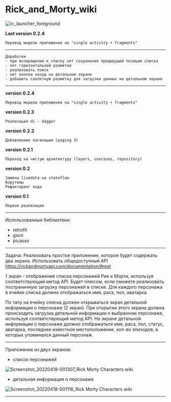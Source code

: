 # Rick_and_Morty_wiki
![ic_launcher_foreground](https://user-images.githubusercontent.com/86518548/156780596-af1db0c0-4bce-4e16-899f-fc87eed8c8c5.png)


**Last version 0.2.4**
```
Перевод модели приложения на "single activity + fragments"
```

___
```
Доработки
- при возвращении к списку нет сохранения предыдущей позиции списка
- нет горизонтальной разметки
- реализовать поиск
- нет кнопки назад на детальном экране
- добавить скелетную разметку для загрузки данных на детальном экране
```
___

**version 0.2.4**
```
Перевод модели приложения на "single activity + fragments"
```

**version 0.2.3**
```
Реализация di - dagger
```

**version 0.2.2**
```
Добавлениие пагинации (paging 3)
```

**version 0.2.1**
```
Переход на чистую архитектуру (layers, usecases, repository)
```

**version 0.2**
```
Замена livedata на stateflow
Корутины
Рефакторинг кода
```

**version 0.1**
```
Первая реализация
```

___
Использованные библиотеки:
- retrofit
- gson
- picasso

___
Задача:
Реализовать простое приложение, которое будет содержать два экрана.
Использовать общедоступный API https://rickandmortyapi.com/documentation/#rest

1 экран - отображение списка персонажей Рик и Морти, используя соответствующий метод API. Будет плюсом, если сможете реализовать постраничную загрузку персонажей в списке.
Для каждого персонажа в ячейке списка должно отображаться имя, раса, пол, аватарка.

По тапу на ячейку списка должен открываться экран детальной информации о персонаже (2 экран). При открытии этого экрана должна происходить загрузка детальной информации о выбранном персонаже, используя соответствующий метод API.
На экране детальной информации о персонаже должно отображаться имя, раса, пол, статус, аватарка, последнее известное местоположение, кол-во эпизодов, в которых упоминался данный персонаж.
___
Приложение из двух экранов:
- список персонажей

![Screenshot_20220418-001307_Rick   Morty Characters wiki](https://user-images.githubusercontent.com/86518548/163729115-6e1579c1-16bb-490f-a775-a91e0e53d006.jpg)

- детальная информация о персонаже

![Screenshot_20220418-001116_Rick   Morty Characters wiki](https://user-images.githubusercontent.com/86518548/163729097-5f597c9c-f168-474f-8f9d-1df3869c0363.jpg)

___
